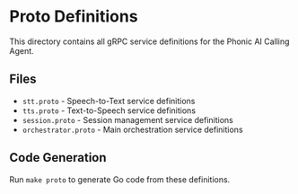 # Proto Definitions

This directory contains all gRPC service definitions for the Phonic AI Calling Agent.

## Files
- `stt.proto` - Speech-to-Text service definitions
- `tts.proto` - Text-to-Speech service definitions  
- `session.proto` - Session management service definitions
- `orchestrator.proto` - Main orchestration service definitions

## Code Generation
Run `make proto` to generate Go code from these definitions.
